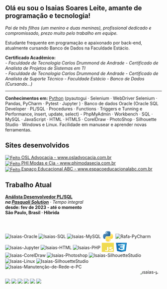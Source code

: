 ## Olá eu sou o Isaias Soares Leite, amante de programação e tecnologia!
<i>Pai de três filhos (um menino e duas meninas), profissional dedicado e compromissado, prezo muito pelo trabalho em equipe.</i>

Estudante frequente em programação e apaixonado por back-end, atualmente cursando Banco de Dados na Faculdade Estácio. 

<b>Certificado Acadêmico:</b><br>
<i>- Faculdade de Tecnologia Carlos Drummond de Andrade - Certificado de Analista de Projetos de Sistemas em TI</i><br>
<i>- Faculdade de Tecnologia Carlos Drummond de Andrade - Certificado de Analista de Suporte Técnico</i>
<i>- Faculdade Estácio - Banco de Dados (Cursando...)</i>
<br>
<hr>
<b>Conhecimentos em:</b> <u>Python</u> (pyautogui · Selenium · WebDriver Selenium · Pandas, PyCharm · Pytest · Jupyter ) · Banco de dados Oracle (Oracle SQL Developer · PL/SQL · Procedures · Functions · Triggers e Tunning e Performance, insert, update, select) - PhpMyAdmin · Workbench · SQL · MySQL · JavaScript · HTML · HTML5 · CorelDraw · PhotoShop · Silhouette Studio · Windows e Linux. Facilidade em manusear e aprender novas ferramentas.
<br>

## Sites desenvolvidos
<a href="https://www.osladvocacia.com.br" target="_blank"><img align="center" alt="Feito" height="15" width="15" src="https://cdn-icons-png.flaticon.com/128/1280/1280891.png"> OSL Advocacia - www.osladvocacia.com.br</a>
<br>
<a href="https://www.phimodasecia.com.br" target="_blank"><img align="center" alt="Feito" height="15" width="15" src="https://cdn-icons-png.flaticon.com/128/1280/1280891.png"> PHI Modas e Cia - www.phimodasecia.com.br</a>
<br>
<a href="https://www.espacoeducacionalabc.com.br" target="_blank"><img align="center" alt="Feito" height="15" width="15" src="https://cdn-icons-png.flaticon.com/128/1280/1280891.png"> Espaço Educacional ABC - www.espacoeducacionalabc.com.br</a>

## Trabalho Atual
<b><a href="https://www.linkedin.com/in/isaiassl/" target="_blank">Análista Desenvolvedor PL/SQL</a></b></br> 
<i><b>na <a href="http://www.pasqualisolution.com.br/" target="_blank">Pasquali Solution</a></b> · Tempo integral</i></br>
<b>desde: fev de 2023 - até o momento</b> </br>
<b>São Paulo, Brasil · Híbrida</b></br>
<br>
<div style="display: inline_block"><br>
  <img align="center" alt="Isaias-Oracle" height="90" width="60" src="https://img.icons8.com/color/512/oracle-logo.png">
  <img align="center" alt="Isaias-SQL" height="41" width="40" src="https://img.icons8.com/arcade/2x/sql.png">
  <img align="center" alt="Isaias-MySQL" height="50" width="60" src="https://img.icons8.com/color/512/mysql-logo.png">
  <img align="center" alt="Isaias-Python" height="41" width="40" src="https://raw.githubusercontent.com/devicons/devicon/master/icons/python/python-original.svg">
  <img align="center" alt="Rafa-PyCharm" height="41" width="40" src="https://img.icons8.com/color/2x/pycharm.png">
  <img align="center" alt="Isaias-Jupyter" height="41" width="40" src="https://img.icons8.com/fluency/2x/jupyter.png">
  <img align="center" alt="Isaias-HTML" height="42" width="40" src="https://user-images.githubusercontent.com/123309314/214062725-053e853e-08ae-4a19-b471-f970c46a6596.png">
  <img align="center" alt="Isaias-PHP" height="42" width="40" src="https://img.icons8.com/officel/2x/php-logo.png">
  <img align="center" alt="Isaias-Js" height="30" width="40" src="https://raw.githubusercontent.com/devicons/devicon/master/icons/javascript/javascript-plain.svg">
  <img align="center" alt="Isaias-CSS" height="30" width="40" src="https://raw.githubusercontent.com/devicons/devicon/master/icons/css3/css3-original.svg">
  <img align="center" alt="Isaias-CorelDraw" height="42" width="40" src="https://img.icons8.com/fluency/2x/coreldraw-2021.png">
  <img align="center" alt="Isaias-Photoshop" height="42" width="40" src="https://img.icons8.com/color/2x/adobe-photoshop.png">
  <img align="center" alt="Isaias-SilhouetteStudio" height="42" width="40" src="https://media.cdnandroid.com/78/82/1c/c0/imagen-silhouette-studio-mobile-0ori.jpg">
  <img align="center" alt="Isaias-Linux" height="52" width="50" src="https://img.icons8.com/color/2x/linux.png">
  <img align="center" alt="Isaias-SilhouetteStudio" height="42" width="40" src="https://img.icons8.com/color/2x/windows-10.png">
  <img align="center" alt="Isaias-Manutenção-de-Rede-e-PC" height="92" width="90" src="https://img.icons8.com/bubbles/2x/this-pc.png">
<br> 
  <img align="right" alt="Isaias-pic" height="150" style="border-radius:50px;" src="https://phimodasecia.com.br/foto_perfil.png?width=676&height=676">
</div>
  
  ##
 
<div> 
  <a href="https://www.youtube.com/channel/UCVNgYSZUn384WO7-JxPcITg" target="_blank"><img src="https://img.shields.io/badge/YouTube-FF0000?style=for-the-badge&logo=youtube&logoColor=white" target="_blank"></a>
  <a href="https://instagram.com/isaiassleite" target="_blank"><img src="https://img.shields.io/badge/-Instagram-%23E4405F?style=for-the-badge&logo=instagram&logoColor=white" target="_blank"></a>
 	<a href="https://www.twitch.tv/isaiassl" target="_blank"><img src="https://img.shields.io/badge/Twitch-9146FF?style=for-the-badge&logo=twitch&logoColor=white" target="_blank"></a>
 <a href="https://discord.com/channels/@isaiassl#5804" target="_blank"><img src="https://img.shields.io/badge/Discord-7289DA?style=for-the-badge&logo=discord&logoColor=white" target="_blank"></a> 
  <a href = "mailto:isaiassl@gmail.com"><img src="https://img.shields.io/badge/-Gmail-%23333?style=for-the-badge&logo=gmail&logoColor=white" target="_blank"></a>
  <a href="https://www.linkedin.com/in/isaiassl" target="_blank"><img src="https://img.shields.io/badge/-LinkedIn-%230077B5?style=for-the-badge&logo=linkedin&logoColor=white" target="_blank"></a> 
</div>
